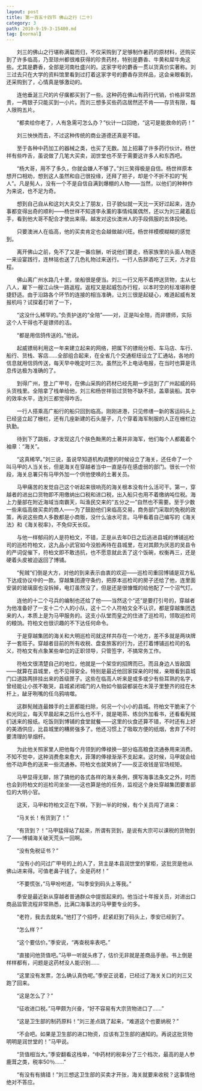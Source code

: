 ```yaml
---
layout: post
title: 第一百五十四节 佛山之行（二十）
category: 3
path: 2010-9-19-3-15400.md
tag: [normal]
---
```


　　刘三的佛山之行堪称满载而归，不仅采购到了足够制作暑药的原材料，还购买到了许多临高，乃至琼州都很难获得的珍贵药材，特别是麝香、牛黄和犀牛角这些。尤其是麝香，全部是河南杜盛兴的。这家字号的麝香一贯以货真价实著称。刘三过去只在大学的资料馆里看到过打着这家字号的麝香存货样品，这会亲眼看到，还采购到了，心情真是够激动的。

　　连他垂涎三尺的片仔癀都买到了一些。这种药在佛山有药行代销，价格非常昂贵，一两银子只能买到一小片。而刘三想多买些药店居然还不肯——存货有限，每人限购五片。

　　“都卖给你老了，人有急需可怎么办？”伙计一口回绝，“这可是能救命的药！”

　　刘三怏怏而去，不过这种传统的商业道德还真是不错。

　　至于各种中药加工的器械之类，也买了无数。加上招募了许多药行伙计。杨世祥有些咋舌，虽说做了几笔大买卖，润世堂也不至于需要这许多人和东西吧。

　　“杨大哥，用不了多久，你就会嫌人不够了。”刘三笑得极是自信。杨世祥原本想开口相劝，想到这人虽然和自己很投缘，还拜了把子，却是个不折不扣的“髡人”。凡是髡人，没有一个不是自信自满到爆棚的人物——当然，以他们的种种作为来说，也不足为奇。

　　想到自己自从和这刘大夫交上了朋友，日子貌似就一天比一天好过起来，连办事都变得出奇的顺利——杨世祥不知道李永薰的事情纯属偶然，还以为刘三藏着后手，看到他大哥不配合才使出来得。越发对这伙澳洲人的手段佩服的五体投地。

　　只要澳洲人在临高，他的买卖肯定也会越做越兴旺。杨世祥模模糊糊的感觉到。

　　离开佛山之前，免不了又是一番应酬，听说他们要走，杨家族里的头面人物逐一来设宴践行，连林铭也送了几色礼物过来送行。一行人告辞酒吃了三天，方才启程。

　　佛山离广州水路几十里，坐船很是便当。刘三一行又用不着押送货物，主从七八人，雇下一艘江山快一路返程。返程又是起威包办行程，以本时空的标准堪称便捷舒适。由于沿路各个环节的连接的相当准确，让刘三很是起疑心，难道起威有发报机吗？试探着打听了一下，

　　“这没什么稀罕的。”负责护送的“全陪”——对，正是叫全陪，而非镖师，实际这个人干得也不是镖师的活。

　　“都是用信鸽传送的。”他说。

　　起威镖局利用这一年来建立起来的网络，把属下的镖局分柜、车马店、车行、船行、货栈、客店……全部组合起来，在全省几个交通枢纽设立了汇通站，各地的信息就用信鸽传送，每天早中晚定时三次。虽然比不上电话电报，在当时也算是讯息传达极为准确的了。

　　到得广州，登上广甲号，在佛山采购的药材已经先期一步运到了广州起威的码头货栈里。全陪拿了栈单给他，刘三和杨世祥验过货物不缺不损，盖章装船。其中的效率水平，连刘三都觉得咋舌。

　　一行人搭乘高广船行的船只回到临高。刚刚进港，只见修缮一新的客运码头上已经竖立起了栅栏，还有几座新建的石头屋子，几个穿着海军制服的人正在栅栏边执勤。

　　待到下了跳板，才发现这几个肤色黝黑的土著并非海军，他们每个人都戴着个袖章：“海关”。

　　“这真稀罕。”刘三说，虽说早知道机构调整的时候设立了海关，还任命了一个叫马甲的人当关长，但是海关在穿越者当中一直是存在感虚弱的部门。很长一个阶段，海关总署只有马甲外加一个供他使唤的土著关员。

　　马甲痛苦的发觉自己这个听起来很响亮的海关根本没有什么活可干。第一，穿越者的进出口货物即不用缴纳出口税和进口税，出入船只也用不着缴纳吨位税。海上力量部在附近海域当南霸天，叫渔民交来的“五分之一”自然也不需要。至于少数一些来临高做买卖的商人——为了鼓励他们来临高交易，商务部门采取的免税的政策，再说这些商人多数都是小商贩，没什么油水可言。马甲看着自己编写的《海关法》和《海关税率》，不免仰天长叹。

　　与他一样郁闷的人是符柏文，不错，正是从去年D日之后逃进县城的博铺巡检司的巡检符柏文，这九品小武官如今没脸再待在县城里，在对其颇为厌恶的吴县令的严词促催下，符柏文即不敢违抗，也不愿意就此丢了这个饭碗，权衡再三，还是硬着头皮被迫返回了博铺。

　　“髡贼”们倒是大方，对他的到来表示由衷的欢迎——巡检司重回博铺是双方私下达成协议中的一款。穿越集团遵守条约，把原本巡检司的房子还给了他，连里面安装的玻璃窗也没拆掉，电灯虽然没了，但是还是很慷慨的给他配了一个沼气灯。

　　连他的十二个弓兵的编制也还给了他——当然这个“还”是要打引号的，穿越者为他准备好了一支十二个人的小队，这十二个人符柏文全不认识，都是穿越集团选来的人，本质上是为马甲服务的。这支小队堂而皇之的住进了巡检司，领取巡检司的粮饷。符柏文也很识趣的不下达任何命令。

　　于是穿越集团的海关和大明巡检司就这样共存在一个地方，差不多就是两块牌子一套班子。穿越者目前的所有收税、盘查旅客的行为，还打着博铺巡检司的名义，符柏文有点象某些单位的正职领导，只管签字，不搞常务工作。

　　符柏文很清楚自己的地位，他就是一个架空的招牌而已。而且身边人皆敌国——就算在县城里，也不见得安全。特别是最近他回家探亲的时候，亲眼看到县城门口道路两排挂出来的首级匣子。这些在临高人听来是或多或少有些耳熟的名字，曾经能让小孩不敢哭，县城紧闭城门的人物如今脑袋都装在木笼子里整齐的挂在木杆上，龇牙咧嘴的任乌鸦啃噬。

　　这群髡贼连最棘手的土匪都能扫除，何况一个小小的县城。符柏文干脆来了个和光同尘，每天早晨起来之后什么也不干，就是喝茶、练剑外加看书，还看看髡贼们送来的报纸。吃饭则到博铺的食堂就餐——这里的伙食还算不错，不时还有上好的美酒供应，比县城里的糟房强多了。他还习惯上了吸取方便的纸烟，舍弃了不时要清理的旱烟杆。

　　为此他关照家里人把他每个月领到的俸禄换一部分临高粮食流通券用来消费。不知不觉中，这种消费愈来愈大，菲薄的俸禄渐渐不支起来。这时候，马甲就会给他不动声色的送来一些流通券。符柏文也就笑纳了——反正收钱是官场规矩。

　　马甲显得无聊，除了搞他的各式各样的海关条例，撰写海事法条文之外，时而也会到符柏文的巡检司坐坐——这也算是他的任务，监视这个身处穿越集团要害部位的大明小官。

　　这天，马甲和符柏文正在下棋，下到一半的时候，有个关员闯了进来：

　　“马关长！有货到了！”

　　“有货到？！”马甲猛得站了起来，所谓有货到，是说有大宗可以课税的货物到了——博铺海关破天荒头一回啊。

　　“没有免税证书？”

　　“没有小的问过广甲号的上的人了，货主是本县润世堂的掌柜，这批货是他从佛山进来得。可值老鼻子钱了。全是药材！”

　　“不要慌张，”马甲吩咐道，“叫季安到码头上等我。”

　　季安是最近新从穿越者普通群众中提拔起来的。他当过十年报关员，对进出口商品监管流程非常熟悉，比满口海事法的马甲要专业的多。

　　“老符，我去去就来。”他打了个招呼，赶紧赶到了码头上，季安已经到了。

　　“怎么样？”

　　“这个要估价。”季安说，“再查税率表吧。”

　　“直接问他货值吧。”马甲一听就头疼了，估价无非就是差商品手册。书上倒是样样都有，问题是这药材没人能识别……

　　“这里没有发票，怎么确认真伪呢。”季安正说着，已经过了海关关口的刘三又跑了回来。

　　“这是怎么了？”

　　“征收进口税。”马甲颇为兴奋，“好不容易有大宗货物进口了……”

　　“这是卫生部的制药原料！”刘三差点跳了起来，“难道这个也要纳税？”

　　“不会吧。如果是卫生部的进口物资，应该有卫生部的通知的。再说这批货物明明是润世堂的！”马甲说。

　　“货值相当大。”季安翻看这栈单，“中药材的税率分了三个档次，最高的是人参鹿茸之类，税率50％……”

　　“有没有有搞错！”刘三想这卫生部的买卖才开张，海关就要来收税？这事情他绝对不答应。

